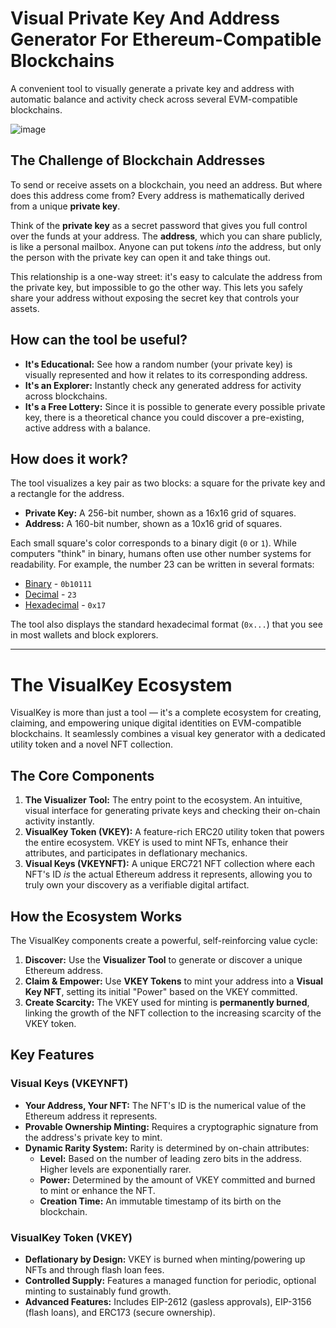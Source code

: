 # Visual Private Key And Address Generator For Ethereum-Compatible Blockchains

A convenient tool to visually generate a private key and address with automatic balance and activity check across several EVM-compatible blockchains.

![image](https://user-images.githubusercontent.com/18450062/169537786-8c3decf1-6d57-41b6-bc64-8aedbf5b1bd5.png)

## The Challenge of Blockchain Addresses

To send or receive assets on a blockchain, you need an address. But where does this address come from? Every address is mathematically derived from a unique **private key**.

Think of the **private key** as a secret password that gives you full control over the funds at your address. The **address**, which you can share publicly, is like a personal mailbox. Anyone can put tokens *into* the address, but only the person with the private key can open it and take things out.

This relationship is a one-way street: it's easy to calculate the address from the private key, but impossible to go the other way. This lets you safely share your address without exposing the secret key that controls your assets.

## How can the tool be useful?

 - **It's Educational:** See how a random number (your private key) is visually represented and how it relates to its corresponding address.
 - **It's an Explorer:** Instantly check any generated address for activity across blockchains.
 - **It's a Free Lottery:** Since it is possible to generate every possible private key, there is a theoretical chance you could discover a pre-existing, active address with a balance.

## How does it work?

The tool visualizes a key pair as two blocks: a square for the private key and a rectangle for the address.

 - **Private Key:** A 256-bit number, shown as a 16x16 grid of squares.
 - **Address:** A 160-bit number, shown as a 10x16 grid of squares.

Each small square's color corresponds to a binary digit (`0` or `1`). While computers "think" in binary, humans often use other number systems for readability. For example, the number 23 can be written in several formats:

 - [Binary](https://en.wikipedia.org/wiki/Binary_number) - `0b10111`
 - [Decimal](https://en.wikipedia.org/wiki/Decimal) - `23`
 - [Hexadecimal](https://en.wikipedia.org/wiki/Hexadecimal) - `0x17`

The tool also displays the standard hexadecimal format (`0x...`) that you see in most wallets and block explorers.

---

# The VisualKey Ecosystem

VisualKey is more than just a tool — it's a complete ecosystem for creating, claiming, and empowering unique digital identities on EVM-compatible blockchains. It seamlessly combines a visual key generator with a dedicated utility token and a novel NFT collection.

## The Core Components

1. **The Visualizer Tool:** The entry point to the ecosystem. An intuitive, visual interface for generating private keys and checking their on-chain activity instantly.
2. **VisualKey Token (VKEY):** A feature-rich ERC20 utility token that powers the entire ecosystem. VKEY is used to mint NFTs, enhance their attributes, and participates in deflationary mechanics.
3. **Visual Keys (VKEYNFT):** A unique ERC721 NFT collection where each NFT's ID *is* the actual Ethereum address it represents, allowing you to truly own your discovery as a verifiable digital artifact.

## How the Ecosystem Works

The VisualKey components create a powerful, self-reinforcing value cycle:

1. **Discover:** Use the **Visualizer Tool** to generate or discover a unique Ethereum address.
2. **Claim & Empower:** Use **VKEY Tokens** to mint your address into a **Visual Key NFT**, setting its initial "Power" based on the VKEY committed.
3. **Create Scarcity:** The VKEY used for minting is **permanently burned**, linking the growth of the NFT collection to the increasing scarcity of the VKEY token.

## Key Features

### Visual Keys (VKEYNFT)

- **Your Address, Your NFT:** The NFT's ID is the numerical value of the Ethereum address it represents.
- **Provable Ownership Minting:** Requires a cryptographic signature from the address's private key to mint.
- **Dynamic Rarity System:** Rarity is determined by on-chain attributes:
  - **Level:** Based on the number of leading zero bits in the address. Higher levels are exponentially rarer.
  - **Power:** Determined by the amount of VKEY committed and burned to mint or enhance the NFT.
  - **Creation Time:** An immutable timestamp of its birth on the blockchain.

### VisualKey Token (VKEY)

- **Deflationary by Design:** VKEY is burned when minting/powering up NFTs and through flash loan fees.
- **Controlled Supply:** Features a managed function for periodic, optional minting to sustainably fund growth.
- **Advanced Features:** Includes EIP-2612 (gasless approvals), EIP-3156 (flash loans), and ERC173 (secure ownership).
